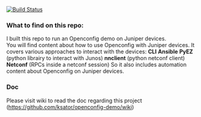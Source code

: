 [![Build Status](https://travis-ci.org/ksator/openconfig-demo.svg?branch=master)](https://travis-ci.org/ksator/openconfig-demo)

### What to find on this repo:   
I built this repo to run an Openconfig demo on Juniper devices.  
You will find content about how to use Openconfig with Juniper devices.  It covers various approaches to interact with the devices: 
**CLI** 
**Ansible** 
**PyEZ** (python librairy to interact with Junos) 
**nnclient** (python netconf client)
**Netconf** (RPCs inside a netconf session)
So it also includes automation content about Openconfig on Juniper devices.

### Doc
Please visit wiki to read the doc regarding this project (https://github.com/ksator/openconfig-demo/wiki)
